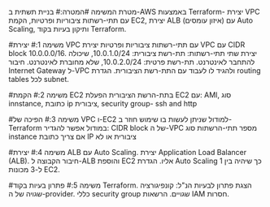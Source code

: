מטרת המשימה
#המטרה:#
בניית תשתית ב-AWS באמצעות Terraform- יצירת VPC עם תתי-רשתות ציבוריות ופרטיות, הקמת EC2, יצירת ALB (איזון עומסים) עם Auto Scaling, ותיקון בעיות בקוד Terraform.


#משימה 1:# 
יצירת VPC עם תתי-רשתות ציבוריות ופרטיות
יצירת VPC עם CIDR block 10.0.0.0/16.
יצירת שתי תתי-רשתות:
תת-רשת ציבורית: 10.0.1.0/24, שיכולה להתחבר לאינטרנט.
תת-רשת פרטית: 10.0.2.0/24, שלא מחוברת לאינטרנט.
חיבור Internet Gateway ל-VPC ולהגיד לו לעבוד עם התת-רשת הציבורית.
הגדרת routing tables לכל subnet.

#משימה 2:# הקמת EC2 בתת-הרשת הציבורית
הפעלת EC2 עם:
AMI,
סוג innstance,
כתובת ip ציבורית,
security group- ssh and http


#משימה 3:#
הפיכה של VPC ו-EC2 למודול שניתן לעשות בו שימוש חוזר ב-Terraform
במודול אפשר להגדיר:
CIDR block של ה-VPC
מספר תתי-הרשתות
סוג instance
אם צריך כתובת IP ציבורית או לא


#משימה 4:#
יצירת ALB עם Auto Scaling.
יצירת Application Load Balancer (ALB).
חיבור הקבוצה ל-ALB והוספת EC2 אליו.
הגדרת Auto Scaling כך שיהיה בין 1 ל-3 מכונות EC2.


#משימה 5:#
פתרון בעיות בקוד Terraform.
הצגת פתרון לבעיות הנ"ל:
קונפיגורציה שגויה של ה-provider.
כללי security group שגויים.
הרשאות IAM חסרות.
